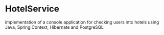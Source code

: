# HotelService
implementation of a console application for checking users into hotels using Java, Spring Context, Hibernate and PostgreSQL
